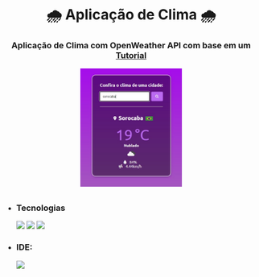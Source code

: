 <h1 align="center"> 🌧 Aplicação de Clima 🌧 </h1>

<div align="center">
     <h3> Aplicação de Clima com OpenWeather API com base em um <a href="https://www.youtube.com/watch?v=VS8EBgPwsSU&ab_channel=MatheusBattisti-HoradeCodar">Tutorial</a></h3>
     <img src="img/clima2.jpg" style="width:40%"/>
     <br>
</div>


<div>
     <h2></h2>
</div>

+ ### Tecnologias
     <img aling="cebter" heigth="50" width="50" src="https://cdn.jsdelivr.net/gh/devicons/devicon/icons/java/java-original.svg" />
     <img aling="cebter" heigth="50" width="50" src="https://cdn.jsdelivr.net/gh/devicons/devicon/icons/html5/html5-original.svg" />
     <img aling="cebter" heigth="50" width="50" src="https://cdn.jsdelivr.net/gh/devicons/devicon/icons/css3/css3-original.svg" />
         
+ ### IDE:
     <img aling="cebter" heigth="50" width="50" src="https://cdn.jsdelivr.net/gh/devicons/devicon/icons/vscode/vscode-original.svg" />
